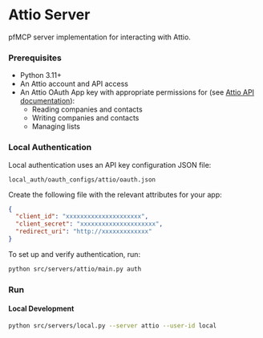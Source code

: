 # Attio Server

pfMCP server implementation for interacting with Attio.

### Prerequisites

- Python 3.11+
- An Attio account and API access
- An Attio OAuth App key with appropriate permissions for (see [Attio API documentation](https://developers.attio.com/docs/integrations)):
  - Reading companies and contacts
  - Writing companies and contacts
  - Managing lists

### Local Authentication

Local authentication uses an API key configuration JSON file:

```
local_auth/oauth_configs/attio/oauth.json
```

Create the following file with the relevant attributes for your app:

```json
{
  "client_id": "xxxxxxxxxxxxxxxxxxxxx",
  "client_secret": "xxxxxxxxxxxxxxxxxxxxx",
  "redirect_uri": "http://xxxxxxxxxxxxx"
}
```

To set up and verify authentication, run:

```bash
python src/servers/attio/main.py auth
```

### Run

#### Local Development

```bash
python src/servers/local.py --server attio --user-id local
```
